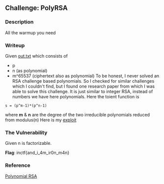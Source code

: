 ## Challenge: PolyRSA

### Description
All the warmup you need 
### Writeup
Given [out.txt](out.txt) which consists of
* p 
* n (as polynomial)
* m^65537 (ciphertext also as polynomial)
To be honest, I never solved an RSA challenge based polynomials. So I checked for similar challenges which I couldn't find, but I found one research paper from which I was able to solve this challenge.
It is just similar to integer RSA, instead of numbers we have here polynomials. Here the toient function is
```
s = (p^m-1)*(p^n-1)
```
where **m** & **n** are the degree of the two irreducible polynomials reduced from modulus(n) 
Here is my [exploit](exploit.sage)
### The Vulnerability
Given n is factorizable.

**Flag**: inctf{and_i_4m_ir0n_m4n}
### Reference
[Polynomial RSA](http://www.diva-portal.se/smash/get/diva2:823505/FULLTEXT01.pdf)
